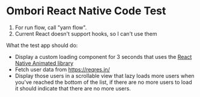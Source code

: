# Ombori React Native Code Test

1. For run flow, call "yarn flow".
2. Current React doesn't support hooks, so I can't use them

What the test app should do:

* Display a custom loading component for 3 seconds that uses the [React Native Animated library](https://facebook.github.io/react-native/docs/animated.html)
* Fetch user data from https://reqres.in/
* Display those users in a scrollable view that lazy loads more users when you've reached the bottom of the list, if there are no more users to load it should indicate that there are no more users.
